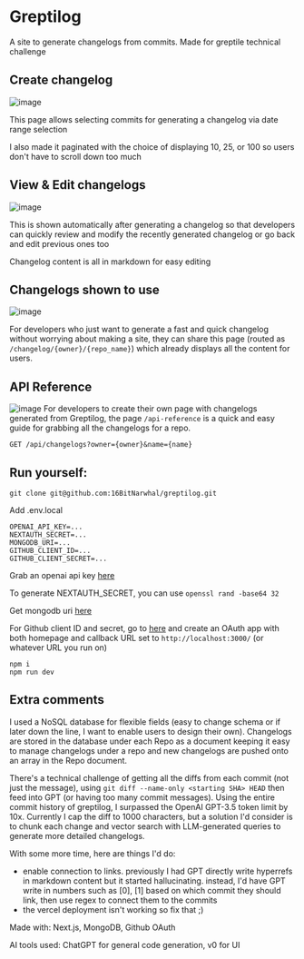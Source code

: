 # Greptilog

A site to generate changelogs from commits. Made for greptile technical challenge

## Create changelog
![image](https://github.com/user-attachments/assets/281242b3-2a44-4d82-ae0d-2bbeab0163b3)

This page allows selecting commits for generating a changelog via date range selection

I also made it paginated with the choice of displaying 10, 25, or 100 so users don't have to scroll down too much

## View & Edit changelogs
![image](https://github.com/user-attachments/assets/2e56bc44-5545-40e0-a18a-a1e9146a2d28)

This is shown automatically after generating a changelog so that developers can quickly review and modify the recently generated changelog or go back and edit previous ones too

Changelog content is all in markdown for easy editing

## Changelogs shown to use
![image](https://github.com/user-attachments/assets/15442780-57d0-493b-8304-fdb7a1fef877)

For developers who just want to generate a fast and quick changelog without worrying about making a site,
they can share this page (routed as `/changelog/{owner}/{repo_name}`) which already displays all the content for users.

## API Reference
![image](https://github.com/user-attachments/assets/b520c880-78dd-498e-84a1-0d2420ca6adc)
For developers to create their own page with changelogs generated from Greptilog, the page `/api-reference` is a quick and easy guide for grabbing all the changelogs for a repo.

```
GET /api/changelogs?owner={owner}&name={name}
```

## Run yourself:
```
git clone git@github.com:16BitNarwhal/greptilog.git
```

Add .env.local
```
OPENAI_API_KEY=...
NEXTAUTH_SECRET=...
MONGODB_URI=...
GITHUB_CLIENT_ID=...
GITHUB_CLIENT_SECRET=... 
```
Grab an openai api key [here](https://github.com/settings/developers)

To generate NEXTAUTH_SECRET, you can use `openssl rand -base64 32`

Get mongodb uri [here](https://www.mongodb.com/cloud/atlas/register)

For Github client ID and secret, go to [here](https://github.com/settings/developers) and create an OAuth app with both homepage and callback URL set to `http://localhost:3000/` (or whatever URL you run on)

```
npm i
npm run dev
```

## Extra comments
I used a NoSQL database for flexible fields (easy to change schema or if later down the line, I want to enable users to design their own). Changelogs are stored in the database under each Repo as a document keeping it easy to manage changelogs under a repo and new changelogs are pushed onto an array in the Repo document.

There's a technical challenge of getting all the diffs from each commit (not just the message), using `git diff --name-only <starting SHA> HEAD` then feed into GPT (or having too many commit messages).
Using the entire commit history of greptilog, I surpassed the OpenAI GPT-3.5 token limit by 10x. Currently I cap the diff to 1000 characters, but a solution I'd consider is to chunk each change and vector search with LLM-generated queries to generate more detailed changelogs.

With some more time, here are things I'd do:
- enable connection to links. previously I had GPT directly write hyperrefs in markdown content but it started hallucinating. instead, I'd have GPT write in numbers such as [0], [1] based on which commit they should link, then use regex to connect them to the commits
- the vercel deployment isn't working so fix that ;)

Made with: Next.js, MongoDB, Github OAuth

AI tools used: ChatGPT for general code generation, v0 for UI
